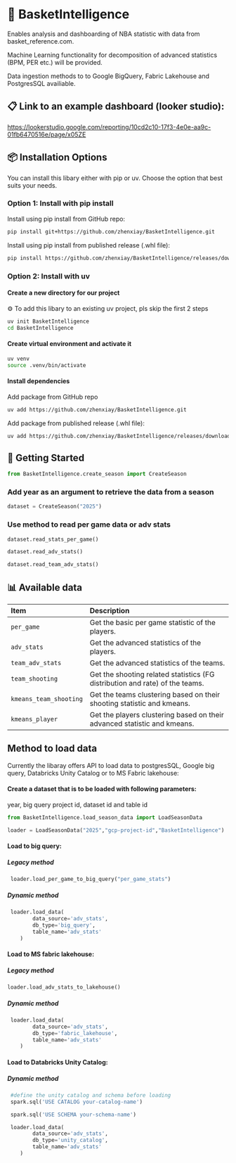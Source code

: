 # 🏀 BasketIntelligence

Enables analysis and dashboarding of NBA statistic with data from basket_reference.com.

Machine Learning functionality for decomposition of advanced statistics (BPM, PER etc.) will be provided.

Data ingestion methods to to Google BigQuery, Fabric Lakehouse and PostgresSQL availiable.

## 📋 Link to an example dashboard (looker studio):
https://lookerstudio.google.com/reporting/10cd2c10-17f3-4e0e-aa9c-01fb6470516e/page/x05ZE

## 📦 Installation Options

You can install this libary either with pip or uv. Choose the option that best suits your needs.

### Option 1: Install with pip install

Install using pip install from GitHub repo:

```bash
pip install git+https://github.com/zhenxiay/BasketIntelligence.git
```

Install using pip install from published release (.whl file):

```bash
pip install https://github.com/zhenxiay/BasketIntelligence/releases/download/v1.0.0/BasketIntelligence-1.0.0-py3-none-any.whl
```

### Option 2: Install with uv

#### Create a new directory for our project

⚙️ To add this libary to an existing uv project, pls skip the first 2 steps

```bash
uv init BasketIntelligence
cd BasketIntelligence
```

#### Create virtual environment and activate it

```bash
uv venv
source .venv/bin/activate
```

#### Install dependencies

Add package from GitHub repo

```bash
uv add https://github.com/zhenxiay/BasketIntelligence.git
```
Add package from published release (.whl file):

```bash
uv add https://github.com/zhenxiay/BasketIntelligence/releases/download/v1.0.0/BasketIntelligence-1.0.0-py3-none-any.whl
```

## 🚀 Getting Started
```python
from BasketIntelligence.create_season import CreateSeason
```
### Add year as an argument to retrieve the data from a season

```python
dataset = CreateSeason("2025")
```

### Use method to read per game data or adv stats

```python
dataset.read_stats_per_game()

dataset.read_adv_stats()

dataset.read_team_adv_stats()
```

## 📊 Available data

| Item | Description |
| :---- | :----------- |
| `per_game` | Get the basic per game statistic of the players. |
| `adv_stats` | Get the advanced statistics of the players. |
| `team_adv_stats` | Get the advanced statistics of the teams. |
| `team_shooting` | Get the shooting related statistics (FG distribution and rate) of the teams. |
| `kmeans_team_shooting` | Get the teams clustering based on their shooting statistic and kmeans. |
| `kmeans_player` | Get the players clustering based on their advanced statistic and kmeans. |

 ## Method to load data
 
 Currently the libaray offers API to load data to postgresSQL, Google big query, Databricks Unity Catalog or to MS Fabric lakehouse:
 
 #### Create a dataset that is to be loaded with following parameters:
 
 year, big query project id, dataset id and table id

 ```python
 from BasketIntelligence.load_season_data import LoadSeasonData

 loader = LoadSeasonData("2025","gcp-project-id","BasketIntelligence")
```
 
 #### Load to big query:
 
 ##### Legacy method
```python
 loader.load_per_game_to_big_query("per_game_stats")
```

 ##### Dynamic method
```python
 loader.load_data(
        data_source='adv_stats',
        db_type='big_query',
        table_name='adv_stats'
    )
```
 
 #### Load to MS fabric lakehouse:
 
 ##### Legacy method
 ```python
 loader.load_adv_stats_to_lakehouse()
 ```

 ##### Dynamic method
```python
 loader.load_data(
        data_source='adv_stats',
        db_type='fabric_lakehouse',
        table_name='adv_stats'
    )
```

#### Load to Databricks Unity Catalog:
 
 ##### Dynamic method
```python
 #define the unity catalog and schema before loading
 spark.sql('USE CATALOG your-catalog-name')

 spark.sql('USE SCHEMA your-schema-name')

 loader.load_data(
        data_source='adv_stats',
        db_type='unity_catalog',
        table_name='adv_stats'
    )
```